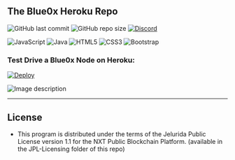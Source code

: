 ## The Blue0x Heroku Repo
![GitHub last commit](https://img.shields.io/github/last-commit/theBlue0x/heroku?color=success)  ![GitHub repo size](https://img.shields.io/github/repo-size/theBlue0x/heroku?color=success)  [![Discord](https://img.shields.io/discord/823558528212008961?logo=discord)](https://discord.gg/EbBWRSPW63)


![JavaScript](https://img.shields.io/badge/-JavaScript-black?style=flat-square&logo=javascript)
![Java](https://img.shields.io/badge/-java-E34A86?style=flat-square&logo=java)
![HTML5](https://img.shields.io/badge/-HTML5-E34F26?style=flat-square&logo=html5&logoColor=white)
![CSS3](https://img.shields.io/badge/-CSS3-1572B6?style=flat-square&logo=css3)
![Bootstrap](https://img.shields.io/badge/-Bootstrap-563D7C?style=flat-square&logo=bootstrap)

### Test Drive a Blue0x Node on Heroku:
[![Deploy](https://www.herokucdn.com/deploy/button.svg)](https://heroku.com/deploy?template=https://github.com/theBlue0x/heroku)

![Image description](https://i.imgur.com/IE7Zoi7.png)

----
## License

* This program is distributed under the terms of the Jelurida Public License version 1.1 for the NXT Public Blockchain Platform. (available in the JPL-Licensing folder of this repo)
